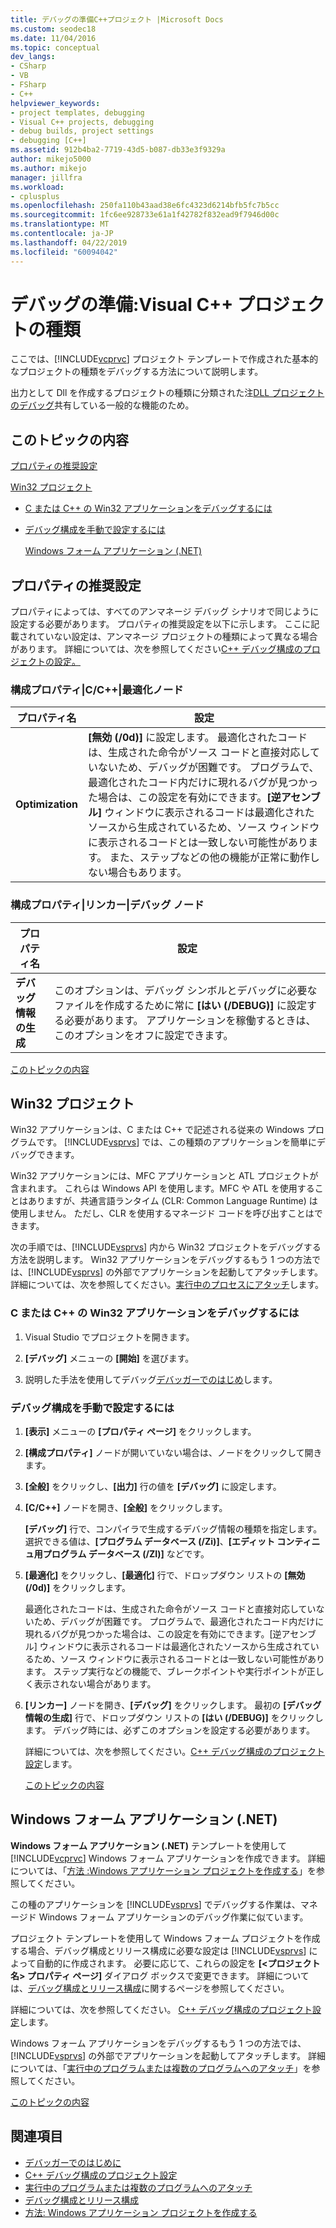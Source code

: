 ```yaml
---
title: デバッグの準備C++プロジェクト |Microsoft Docs
ms.custom: seodec18
ms.date: 11/04/2016
ms.topic: conceptual
dev_langs:
- CSharp
- VB
- FSharp
- C++
helpviewer_keywords:
- project templates, debugging
- Visual C++ projects, debugging
- debug builds, project settings
- debugging [C++]
ms.assetid: 912b4ba2-7719-43d5-b087-db33e3f9329a
author: mikejo5000
ms.author: mikejo
manager: jillfra
ms.workload:
- cplusplus
ms.openlocfilehash: 250fa110b43aad38e6fc4323d6214bfb5fc7b5cc
ms.sourcegitcommit: 1fc6ee928733e61a1f42782f832ead9f7946d00c
ms.translationtype: MT
ms.contentlocale: ja-JP
ms.lasthandoff: 04/22/2019
ms.locfileid: "60094042"
---
```

# <a name="debugging-preparation-visual-c-project-types"></a>デバッグの準備:Visual C++ プロジェクトの種類
ここでは、[!INCLUDE[vcprvc](../code-quality/includes/vcprvc_md.md)] プロジェクト テンプレートで作成された基本的なプロジェクトの種類をデバッグする方法について説明します。

 出力として Dll を作成するプロジェクトの種類に分類された注[DLL プロジェクトのデバッグ](../debugger/debugging-dll-projects.md)共有している一般的な機能のため。

## <a name="BKMK_In_this_topic"></a> このトピックの内容
 [プロパティの推奨設定](#BKMK_Recommended_Property_Settings)

 [Win32 プロジェクト](#BKMK_Win32_Projects)

- [C または C++ の Win32 アプリケーションをデバッグするには](#BKMK_To_debug_a_C_or_C___Win32_application)

- [デバッグ構成を手動で設定するには](#BKMK_To_manually_set_a_Debug_configuration)

  [Windows フォーム アプリケーション (.NET)](#BKMK_Windows_Forms_Applications___NET_)

## <a name="BKMK_Recommended_Property_Settings"></a> プロパティの推奨設定
 プロパティによっては、すべてのアンマネージ デバッグ シナリオで同じように設定する必要があります。 プロパティの推奨設定を以下に示します。 ここに記載されていない設定は、アンマネージ プロジェクトの種類によって異なる場合があります。 詳細については、次を参照してください[C++ デバッグ構成のプロジェクトの設定。](../debugger/project-settings-for-a-cpp-debug-configuration.md)

### <a name="configuration-properties-124-cc-124-optimization-node"></a>構成プロパティ&#124;C/C++&#124;最適化ノード

|プロパティ名|設定|
|-------------------|-------------|
|**Optimization**|**[無効 (/0d)]** に設定します。 最適化されたコードは、生成された命令がソース コードと直接対応していないため、デバッグが困難です。 プログラムで、最適化されたコード内だけに現れるバグが見つかった場合は、この設定を有効にできます。**[逆アセンブル]** ウィンドウに表示されるコードは最適化されたソースから生成されているため、ソース ウィンドウに表示されるコードとは一致しない可能性があります。 また、ステップなどの他の機能が正常に動作しない場合もあります。|

### <a name="configuration-properties-124-linker-124-debugging-node"></a>構成プロパティ&#124;リンカー&#124;デバッグ ノード

|プロパティ名|設定|
|-------------------|-------------|
|**デバッグ情報の生成**|このオプションは、デバッグ シンボルとデバッグに必要なファイルを作成するために常に **[はい (/DEBUG)]** に設定する必要があります。 アプリケーションを稼働するときは、このオプションをオフに設定できます。|

 [このトピックの内容](../debugger/debugging-preparation-visual-cpp-project-types.md#BKMK_In_this_topic)

## <a name="BKMK_Win32_Projects"></a> Win32 プロジェクト
 Win32 アプリケーションは、C または C++ で記述される従来の Windows プログラムです。 [!INCLUDE[vsprvs](../code-quality/includes/vsprvs_md.md)] では、この種類のアプリケーションを簡単にデバッグできます。

 Win32 アプリケーションには、MFC アプリケーションと ATL プロジェクトが含まれます。 これらは Windows API を使用します。MFC や ATL を使用することはありますが、共通言語ランタイム (CLR: Common Language Runtime) は使用しません。 ただし、CLR を使用するマネージド コードを呼び出すことはできます。

 次の手順では、[!INCLUDE[vsprvs](../code-quality/includes/vsprvs_md.md)] 内から Win32 プロジェクトをデバッグする方法を説明します。 Win32 アプリケーションをデバッグするもう 1 つの方法では、[!INCLUDE[vsprvs](../code-quality/includes/vsprvs_md.md)] の外部でアプリケーションを起動してアタッチします。 詳細については、次を参照してください。[実行中のプロセスにアタッチ](../debugger/attach-to-running-processes-with-the-visual-studio-debugger.md)します。

### <a name="BKMK_To_debug_a_C_or_C___Win32_application"></a> C または C++ の Win32 アプリケーションをデバッグするには

1. Visual Studio でプロジェクトを開きます。

2. **[デバッグ]** メニューの **[開始]** を選びます。

3. 説明した手法を使用してデバッグ[デバッガーでのはじめ](../debugger/debugger-feature-tour.md)します。

### <a name="BKMK_To_manually_set_a_Debug_configuration"></a> デバッグ構成を手動で設定するには

1. **[表示]** メニューの **[プロパティ ページ]** をクリックします。

2. **[構成プロパティ]** ノードが開いていない場合は、ノードをクリックして開きます。

3. **[全般]** をクリックし、**[出力]** 行の値を **[デバッグ]** に設定します。

4. **[C/C++]** ノードを開き、**[全般]** をクリックします。

    **[デバッグ]** 行で、コンパイラで生成するデバッグ情報の種類を指定します。 選択できる値は、**[プログラム データベース (/Zi)]**、**[エディット コンティニュ用プログラム データベース (/ZI)]** などです。

5. **[最適化]** をクリックし、**[最適化]** 行で、ドロップダウン リストの **[無効 (/0d)]** をクリックします。

    最適化されたコードは、生成された命令がソース コードと直接対応していないため、デバッグが困難です。 プログラムで、最適化されたコード内だけに現れるバグが見つかった場合は、この設定を有効にできます。[逆アセンブル] ウィンドウに表示されるコードは最適化されたソースから生成されているため、ソース ウィンドウに表示されるコードとは一致しない可能性があります。 ステップ実行などの機能で、ブレークポイントや実行ポイントが正しく表示されない場合があります。

6. **[リンカー]** ノードを開き、**[デバッグ]** をクリックします。 最初の **[デバッグ情報の生成]** 行で、ドロップダウン リストの **[はい (/DEBUG)]** をクリックします。 デバッグ時には、必ずこのオプションを設定する必要があります。

   詳細については、次を参照してください。[C++ デバッグ構成のプロジェクト設定](../debugger/project-settings-for-a-cpp-debug-configuration.md)します。

   [このトピックの内容](../debugger/debugging-preparation-visual-cpp-project-types.md#BKMK_In_this_topic)

## <a name="BKMK_Windows_Forms_Applications___NET_"></a> Windows フォーム アプリケーション (.NET)
 **Windows フォーム アプリケーション (.NET)** テンプレートを使用して [!INCLUDE[vcprvc](../code-quality/includes/vcprvc_md.md)] Windows フォーム アプリケーションを作成できます。 詳細については、「[方法 :Windows アプリケーション プロジェクトを作成する](https://docs.microsoft.com/previous-versions/visualstudio/visual-studio-2010/42wc9kk5(v=vs.100))」を参照してください。

 この種のアプリケーションを [!INCLUDE[vsprvs](../code-quality/includes/vsprvs_md.md)] でデバッグする作業は、マネージド Windows フォーム アプリケーションのデバッグ作業に似ています。

 プロジェクト テンプレートを使用して Windows フォーム プロジェクトを作成する場合、デバッグ構成とリリース構成に必要な設定は [!INCLUDE[vsprvs](../code-quality/includes/vsprvs_md.md)] によって自動的に作成されます。 必要に応じて、これらの設定を **[\<プロジェクト名> プロパティ ページ]** ダイアログ ボックスで変更できます。 詳細については、[デバッグ構成とリリース構成](../debugger/how-to-set-debug-and-release-configurations.md)に関するページを参照してください。

 詳細については、次を参照してください。 [C++ デバッグ構成のプロジェクト設定](../debugger/project-settings-for-a-cpp-debug-configuration.md)します。

 Windows フォーム アプリケーションをデバッグするもう 1 つの方法では、[!INCLUDE[vsprvs](../code-quality/includes/vsprvs_md.md)] の外部でアプリケーションを起動してアタッチします。 詳細については、「[実行中のプログラムまたは複数のプログラムへのアタッチ](../debugger/attach-to-running-processes-with-the-visual-studio-debugger.md)」を参照してください。

 [このトピックの内容](../debugger/debugging-preparation-visual-cpp-project-types.md#BKMK_In_this_topic)

## <a name="see-also"></a>関連項目
- [デバッガーでのはじめに](../debugger/debugger-feature-tour.md)
- [C++ デバッグ構成のプロジェクト設定](../debugger/project-settings-for-a-cpp-debug-configuration.md)
- [実行中のプログラムまたは複数のプログラムへのアタッチ](../debugger/attach-to-running-processes-with-the-visual-studio-debugger.md)
- [デバッグ構成とリリース構成](../debugger/how-to-set-debug-and-release-configurations.md)
- [方法: Windows アプリケーション プロジェクトを作成する](https://docs.microsoft.com/previous-versions/visualstudio/visual-studio-2010/42wc9kk5(v=vs.100))